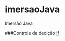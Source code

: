 # imersaoJava
Imersão Java

###Controle de decição
[If](https://github.com/nildoeti/imersaoJava/blob/main/src/br/eti/nildo/ControleDecisao/If.java)
